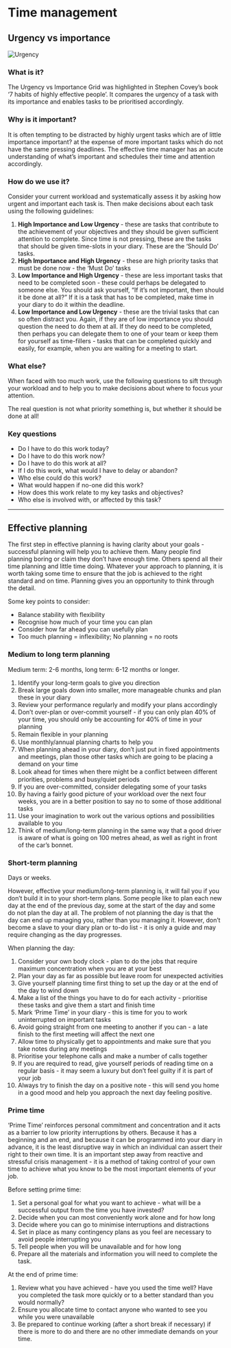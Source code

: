 # Time management

## Urgency vs importance

![Urgency](/img/urgency.jpeg)

### What is it?

The Urgency vs Importance Grid was highlighted in Stephen Covey’s book ‘7 habits of highly effective people’. It compares the urgency of a task with its importance and enables tasks to be prioritised accordingly.

### Why is it important?

It is often tempting to be distracted by highly urgent tasks which are of little importance important? at the expense of more important tasks which do not have the same pressing deadlines. The effective time manager has an acute understanding of what’s important and schedules their time and attention accordingly.

### How do we use it?

Consider your current workload and systematically assess it by asking how urgent and important each task is. Then make decisions about each task using the following guidelines:

1. **High Importance and Low Urgency** - these are tasks that contribute to the achievement of your objectives and they should be given sufficient attention to complete. Since time is not pressing, these are the tasks that should be given time-slots in your diary. These are the ‘Should Do’ tasks.
2. **High Importance and High Urgency** - these are high priority tasks that must be done now - the ‘Must Do’ tasks
3. **Low Importance and High Urgency** - these are less important tasks that need to be completed soon - these could perhaps be delegated to someone else. You should ask yourself, “If it’s not important, then should it be done at all?” If it is a task that has to be completed, make time in your diary to do it within the deadline.
4. **Low Importance and Low Urgency** - these are the trivial tasks that can so often distract you. Again, if they are of low importance you should question the need to do them at all. If they do need to be completed, then perhaps you can delegate them to one of your team or keep them for yourself as time-fillers - tasks that can be completed quickly and easily, for example, when you are waiting for a meeting to start.

### What else?

When faced with too much work, use the following questions to sift through your workload and to help you to make decisions about where to focus your attention.

The real question is not what priority something is, but whether it should be done at all!

### Key questions

- Do I have to do this work today?
- Do I have to do this work now?
- Do I have to do this work at all?
- If I do this work, what would I have to delay or abandon?
- Who else could do this work?
- What would happen if no-one did this work?
- How does this work relate to my key tasks and objectives?
- Who else is involved with, or affected by this task?

---

## Effective planning

The first step in effective planning is having clarity about your goals - successful planning will help you to achieve them. Many people find planning boring or claim they don’t have enough time. Others spend all their time planning and little time doing. Whatever your approach to planning, it is worth taking some time to ensure that the job is achieved to the right standard and on time. Planning gives you an opportunity to think through the detail.

Some key points to consider:

- Balance stability with flexibility
- Recognise how much of your time you can plan
- Consider how far ahead you can usefully plan
- Too much planning = inflexibility; No planning = no roots

### Medium to long term planning

Medium term: 2-6 months, long term: 6-12 months or longer.

1. Identify your long-term goals to give you direction
2. Break large goals down into smaller, more manageable chunks and plan these in your diary
3. Review your performance regularly and modify your plans accordingly
4. Don’t over-plan or over-commit yourself - if you can only plan 40% of your time, you should only be accounting for 40% of time in your planning
5. Remain ﬂexible in your planning
6. Use monthly/annual planning charts to help you
7. When planning ahead in your diary, don’t just put in fixed appointments and meetings, plan those other tasks which are going to be placing a demand on your time
8. Look ahead for times when there might be a conﬂict between different priorities, problems and busy/quiet periods
9. If you are over-committed, consider delegating some of your tasks
10. By having a fairly good picture of your workload over the next four weeks, you are in a better position to say no to some of those additional tasks
11. Use your imagination to work out the various options and possibilities available to you
12. Think of medium/long-term planning in the same way that a good driver is aware of what is going on 100 metres ahead, as well as right in front of the car’s bonnet.

### Short-term planning

Days or weeks.

However, effective your medium/long-term planning is, it will fail you if you don’t build it in to your short-term plans. Some people like to plan each new day at the end of the previous day, some at the start of the day and some do not plan the day at all. The problem of not planning the day is that the day can end up managing you, rather than you managing it. However, don’t become a slave to your diary plan or to-do list - it is only a guide and may require changing as the day progresses.

When planning the day:

1. Consider your own body clock - plan to do the jobs that require maximum concentration when you are at your best
2. Plan your day as far as possible but leave room for unexpected activities
3. Give yourself planning time first thing to set up the day or at the end of the day to wind down
4. Make a list of the things you have to do for each activity - prioritise these tasks and give them a start and finish time
5. Mark ‘Prime Time’ in your diary - this is time for you to work uninterrupted on important tasks
6. Avoid going straight from one meeting to another if you can - a late finish to the first meeting will affect the next one
7. Allow time to physically get to appointments and make sure that you take notes during any meetings
8. Prioritise your telephone calls and make a number of calls together
9. If you are required to read, give yourself periods of reading time on a regular basis - it may seem a luxury but don’t feel guilty if it is part of your job
10. Always try to finish the day on a positive note - this will send you home in a good mood and help you approach the next day feeling positive.

### Prime time

‘Prime Time’ reinforces personal commitment and concentration and it acts as a barrier to low priority interruptions by others. Because it has a beginning and an end, and because it can be programmed into your diary in advance, it is the least disruptive way in which an individual can assert their right to their own time. It is an important step away from reactive and stressful crisis management - it is a method of taking control of your own time to achieve what you know to be the most important elements of your job.

Before setting prime time:

1. Set a personal goal for what you want to achieve - what will be a successful output from the time you have invested?
2. Decide when you can most conveniently work alone and for how long
3. Decide where you can go to minimise interruptions and distractions
4. Set in place as many contingency plans as you feel are necessary to avoid people interrupting you
5. Tell people when you will be unavailable and for how long
6. Prepare all the materials and information you will need to complete the task.

At the end of prime time:

1. Review what you have achieved - have you used the time well? Have you completed the task more quickly or to a better standard than you would normally?
2. Ensure you allocate time to contact anyone who wanted to see you while you were unavailable
3. Be prepared to continue working (after a short break if necessary) if there is more to do and there are no other immediate demands on your time.